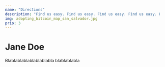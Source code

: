 ```yaml
---
name: "Directions"
description: "Find us easy. Find us easy. Find us easy. Find us easy. Find us easy. Find us easy. Find us easy."
img: adopting_bitcoin_map_san_salvador.jpg
prio: 3
---
```


# Jane Doe
 
Blablablablablablablabla
blablablabla
